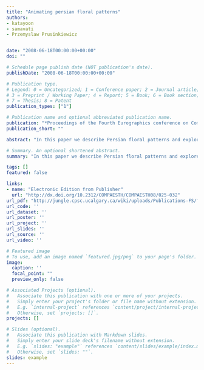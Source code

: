 ```yaml
---
title: "Animating persian floral patterns"
authors:
- katayoon
- samavati
- Przemyslaw Prusinkiewicz


date: "2008-06-18T00:00:00+00:00"
doi: ""

# Schedule page publish date (NOT publication's date).
publishDate: "2008-06-18T00:00:00+00:00"

# Publication type.
# Legend: 0 = Uncategorized; 1 = Conference paper; 2 = Journal article;
# 3 = Preprint / Working Paper; 4 = Report; 5 = Book; 6 = Book section;
# 7 = Thesis; 8 = Patent
publication_types: ["1"]

# Publication name and optional abbreviated publication name.
publication: "*Proceedings of the Fourth Eurographics conference on Computational Aesthetics in Graphics, Visualization and Imaging (Eurographics Association)*"
publication_short: ""

abstract: "In this paper we describe Persian floral patterns and explore techniques for animating them. We present several approaches for this dynamic recreation: visualizing pattern symmetries, illustrating their design process, and simulating plant growth. For creating a pleasant illusion of a never-ending movie, we also explore an infinitely cycling effect for self-similar patterns. The construction of animating patterns is started by interactive modeling of plant elements using NURBS. We then use procedural techniques to control the animation."

# Summary. An optional shortened abstract.
summary: "In this paper we describe Persian floral patterns and explore techniques for animating them. We present several approaches for this dynamic recreation: visualizing pattern symmetries, illustrating their design process, and simulating plant growth. For creating a pleasant illusion of a never-ending movie, we also explore an infinitely cycling effect for self-similar patterns. The construction of animating patterns is started by interactive modeling of plant elements using NURBS. We then use proce..."

tags: []
featured: false

links:
- name: "Electronic Edition from Publisher"
  url: "http://dx.doi.org/10.2312/COMPAESTH/COMPAESTH08/025-032"
url_pdf: "http://jungle.cpsc.ucalgary.ca/wiki/uploads/Publications-FS/floral-patterns-cae2008-etemad.pdf"
url_code: ''
url_dataset: ''
url_poster: ''
url_project: ''
url_slides: ''
url_source: ''
url_video: ''

# Featured image
# To use, add an image named `featured.jpg/png` to your page's folder. 
image:
  caption: ''
  focal_point: ""
  preview_only: false

# Associated Projects (optional).
#   Associate this publication with one or more of your projects.
#   Simply enter your project's folder or file name without extension.
#   E.g. `internal-project` references `content/project/internal-project/index.md`.
#   Otherwise, set `projects: []`.
projects: []

# Slides (optional).
#   Associate this publication with Markdown slides.
#   Simply enter your slide deck's filename without extension.
#   E.g. `slides: "example"` references `content/slides/example/index.md`.
#   Otherwise, set `slides: ""`.
slides: example
---
```

